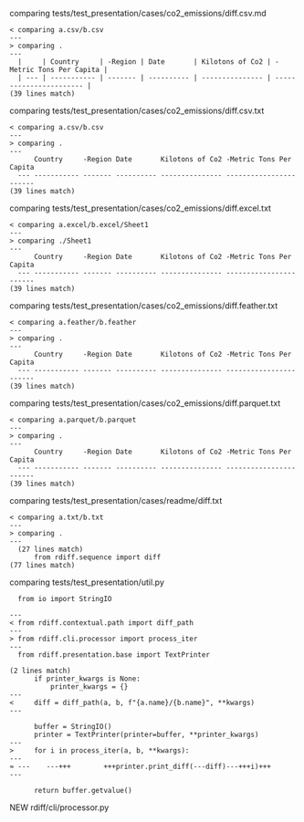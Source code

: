 comparing tests/test_presentation/cases/co2_emissions/diff.csv.md

~~~text
< comparing a.csv/b.csv
---
> comparing .
---
  |     | Country     | -Region | Date       | Kilotons of Co2 | -Metric Tons Per Capita |
  | --- | ----------- | ------- | ---------- | --------------- | ----------------------- |
(39 lines match)
~~~
comparing tests/test_presentation/cases/co2_emissions/diff.csv.txt

~~~text
< comparing a.csv/b.csv
---
> comparing .
---
      Country     -Region Date       Kilotons of Co2 -Metric Tons Per Capita
  --- ----------- ------- ---------- --------------- -----------------------
(39 lines match)
~~~
comparing tests/test_presentation/cases/co2_emissions/diff.excel.txt

~~~text
< comparing a.excel/b.excel/Sheet1
---
> comparing ./Sheet1
---
      Country     -Region Date       Kilotons of Co2 -Metric Tons Per Capita
  --- ----------- ------- ---------- --------------- -----------------------
(39 lines match)
~~~
comparing tests/test_presentation/cases/co2_emissions/diff.feather.txt

~~~text
< comparing a.feather/b.feather
---
> comparing .
---
      Country     -Region Date       Kilotons of Co2 -Metric Tons Per Capita
  --- ----------- ------- ---------- --------------- -----------------------
(39 lines match)
~~~
comparing tests/test_presentation/cases/co2_emissions/diff.parquet.txt

~~~text
< comparing a.parquet/b.parquet
---
> comparing .
---
      Country     -Region Date       Kilotons of Co2 -Metric Tons Per Capita
  --- ----------- ------- ---------- --------------- -----------------------
(39 lines match)
~~~
comparing tests/test_presentation/cases/readme/diff.txt

~~~text
< comparing a.txt/b.txt
---
> comparing .
---
  (27 lines match)
      from rdiff.sequence import diff
(77 lines match)
~~~
comparing tests/test_presentation/util.py

~~~text
  from io import StringIO
  
---
< from rdiff.contextual.path import diff_path
---
> from rdiff.cli.processor import process_iter
---
  from rdiff.presentation.base import TextPrinter
  
(2 lines match)
      if printer_kwargs is None:
          printer_kwargs = {}
---
<     diff = diff_path(a, b, f"{a.name}/{b.name}", **kwargs)
---
  
      buffer = StringIO()
      printer = TextPrinter(printer=buffer, **printer_kwargs)
---
>     for i in process_iter(a, b, **kwargs):
---
≈ ---    ---+++        +++printer.print_diff(---diff)---+++i)+++
---
  
      return buffer.getvalue()
~~~
NEW rdiff/cli/processor.py

